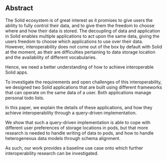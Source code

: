 ## Abstract

<!-- Context      -->
The Solid ecosystem is of great interest as it promises to give users the ability to fully control their data,
and to give them the freedom to choose where and how their data is stored. 
The decoupling of data and application in Solid enables multiple applications to act upon the same data,
giving the users freedom to choose which applications to use over their data.
However, interoperability does not come out of the box by default with Solid at the moment,
as their are difficulties pertaining to data storage location and the availability of different vocabularies.
<!-- Need         -->
Hence, we need a better understanding of how to achieve interoperable Solid apps.
<!-- Task         -->
To investigate the requirements and open challenges of this interoperability,
we designed two Solid applications that are built using different frameworks that can operate on the same data of a user.
Both applications manage personal todo lists.
<!-- Object       -->
In this paper, we explain the details of these applications, and how they achieve interoperability through a query-driven implementation.
<!-- Findings     -->
<!-- Conclusion   -->
We show that such a query-driven implementation is able to cope with different user preferences of storage locations in pods,
but that more research is needed to handle writing of data to pods,
and how to handle heterogeneous data models through schema alignment.
<!-- Perspectives -->
As such, our work provides a baseline use case onto which further interoperability research can be investigated.
